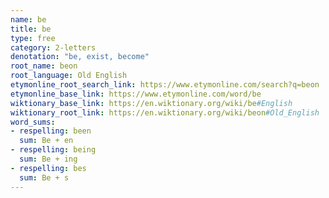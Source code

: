 ```yaml
---
name: be
title: be
type: free
category: 2-letters
denotation: "be, exist, become"
root_name: beon
root_language: Old English
etymonline_root_search_link: https://www.etymonline.com/search?q=beon
etymonline_base_link: https://www.etymonline.com/word/be
wiktionary_base_link: https://en.wiktionary.org/wiki/be#English
wiktionary_root_link: https://en.wiktionary.org/wiki/beon#Old_English
word_sums:
- respelling: been
  sum: Be + en
- respelling: being
  sum: Be + ing
- respelling: bes
  sum: Be + s
---
```

